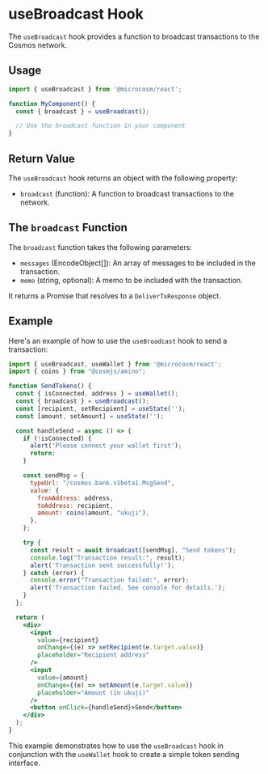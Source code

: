 # useBroadcast Hook

The `useBroadcast` hook provides a function to broadcast transactions to the Cosmos network.

## Usage

```jsx
import { useBroadcast } from '@microcosm/react';

function MyComponent() {
  const { broadcast } = useBroadcast();

  // Use the broadcast function in your component
}
```

## Return Value

The `useBroadcast` hook returns an object with the following property:

- `broadcast` (function): A function to broadcast transactions to the network.

## The `broadcast` Function

The `broadcast` function takes the following parameters:

- `messages` (EncodeObject[]): An array of messages to be included in the transaction.
- `memo` (string, optional): A memo to be included with the transaction.

It returns a Promise that resolves to a `DeliverTxResponse` object.

## Example

Here's an example of how to use the `useBroadcast` hook to send a transaction:

```jsx
import { useBroadcast, useWallet } from '@microcosm/react';
import { coins } from "@cosmjs/amino";

function SendTokens() {
  const { isConnected, address } = useWallet();
  const { broadcast } = useBroadcast();
  const [recipient, setRecipient] = useState('');
  const [amount, setAmount] = useState('');

  const handleSend = async () => {
    if (!isConnected) {
      alert('Please connect your wallet first');
      return;
    }

    const sendMsg = {
      typeUrl: "/cosmos.bank.v1beta1.MsgSend",
      value: {
        fromAddress: address,
        toAddress: recipient,
        amount: coins(amount, "ukuji"),
      },
    };

    try {
      const result = await broadcast([sendMsg], "Send tokens");
      console.log("Transaction result:", result);
      alert('Transaction sent successfully!');
    } catch (error) {
      console.error("Transaction failed:", error);
      alert('Transaction failed. See console for details.');
    }
  };

  return (
    <div>
      <input
        value={recipient}
        onChange={(e) => setRecipient(e.target.value)}
        placeholder="Recipient address"
      />
      <input
        value={amount}
        onChange={(e) => setAmount(e.target.value)}
        placeholder="Amount (in ukuji)"
      />
      <button onClick={handleSend}>Send</button>
    </div>
  );
}
```

This example demonstrates how to use the `useBroadcast` hook in conjunction with the `useWallet` hook to create a simple token sending interface.
